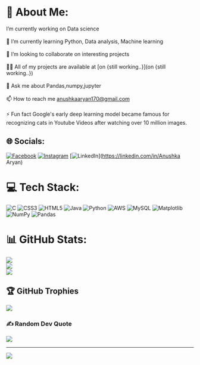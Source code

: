 # 💫 About Me:
 I’m currently working on Data science<br><br>🌱 I’m currently learning Python, Data analysis, Machine learning<br><br>👯 I’m looking to collaborate on interesting projects<br><br>👨‍💻 All of my projects are available at [on {still working..}](on {still working..})<br><br>💬 Ask me about Pandas,numpy,jupyter<br><br>📫 How to reach me anushkaaryan170@gmail.com<br><br>⚡ Fun fact Google's early deep learning model became famous for recognizing cats in Youtube Videos after watching over 10 million images.


## 🌐 Socials:
[![Facebook](https://img.shields.io/badge/Facebook-%231877F2.svg?logo=Facebook&logoColor=white)](https://facebook.com/https://www.linkedin.com/in/anushka-aryan-8b3202269?utm_source=share&utm_campaign=share_via&utm_content=profile&utm_medium=android_app ) [![Instagram](https://img.shields.io/badge/Instagram-%23E4405F.svg?logo=Instagram&logoColor=white)](https://instagram.com/_._aryananushka_._) [![LinkedIn](https://img.shields.io/badge/LinkedIn-%230077B5.svg?logo=linkedin&logoColor=white)](https://linkedin.com/in/Anushka Aryan) 

# 💻 Tech Stack:
![C](https://img.shields.io/badge/c-%2300599C.svg?style=for-the-badge&logo=c&logoColor=white) ![CSS3](https://img.shields.io/badge/css3-%231572B6.svg?style=for-the-badge&logo=css3&logoColor=white) ![HTML5](https://img.shields.io/badge/html5-%23E34F26.svg?style=for-the-badge&logo=html5&logoColor=white) ![Java](https://img.shields.io/badge/java-%23ED8B00.svg?style=for-the-badge&logo=openjdk&logoColor=white) ![Python](https://img.shields.io/badge/python-3670A0?style=for-the-badge&logo=python&logoColor=ffdd54) ![AWS](https://img.shields.io/badge/AWS-%23FF9900.svg?style=for-the-badge&logo=amazon-aws&logoColor=white) ![MySQL](https://img.shields.io/badge/mysql-4479A1.svg?style=for-the-badge&logo=mysql&logoColor=white) ![Matplotlib](https://img.shields.io/badge/Matplotlib-%23ffffff.svg?style=for-the-badge&logo=Matplotlib&logoColor=black) ![NumPy](https://img.shields.io/badge/numpy-%23013243.svg?style=for-the-badge&logo=numpy&logoColor=white) ![Pandas](https://img.shields.io/badge/pandas-%23150458.svg?style=for-the-badge&logo=pandas&logoColor=white)
# 📊 GitHub Stats:
![](https://github-readme-stats.vercel.app/api?username=techie505&theme=dark&hide_border=false&include_all_commits=true&count_private=false)<br/>
![](https://github-readme-streak-stats.herokuapp.com/?user=techie505&theme=dark&hide_border=false)<br/>
![](https://github-readme-stats.vercel.app/api/top-langs/?username=techie505&theme=dark&hide_border=false&include_all_commits=true&count_private=false&layout=compact)

## 🏆 GitHub Trophies
![](https://github-profile-trophy.vercel.app/?username=techie505&theme=radical&no-frame=false&no-bg=true&margin-w=4)

### ✍️ Random Dev Quote
![](https://quotes-github-readme.vercel.app/api?type=horizontal&theme=dark)

---
[![](https://visitcount.itsvg.in/api?id=techie505&icon=0&color=0)](https://visitcount.itsvg.in)

<!-- Proudly created with GPRM ( https://gprm.itsvg.in ) -->
